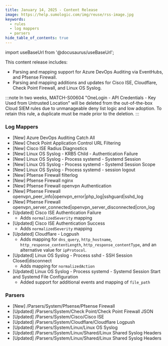 ```yaml
---
title: January 14, 2025 - Content Release
image: https://help.sumologic.com/img/reuse/rss-image.jpg
keywords:
  - rules
  - log mappers
  - parsers
hide_table_of_contents: true    
---
```


import useBaseUrl from '@docusaurus/useBaseUrl';



This content release includes:
- Parsing and mapping support for Azure DevOps Auditing via EventHubs, and Pfsense Firewall.
- Parsing and mapping additions and updates for Cisco ISE, Cloudflare, Check Point Firewall, and Linux OS Syslog.

:::note
In two weeks, MATCH-S00604 "OneLogin - API Credentials - Key Used from Untrusted Location" will be deleted from the out-of-the-box Cloud SIEM rules due to unmanageable deny list logic and low adoption. To retain this rule, a duplicate must be made prior to the deletion.
:::

### Log Mappers
- [New] Azure DevOps Auditing Catch All
- [New] Check Point Application Control URL Filtering
- [New] Cisco ISE Radius Diagnostics
- [New] Linux OS Syslog - KRB5 Child - Authentication Failure
- [New] Linux OS Syslog - Process systemd - Systemd Session
- [New] Linux OS Syslog - Process systemd - Systemd Session Scope
- [New] Linux OS Syslog - Process systemd - session logout
- [New] Pfsense Firewall filterlog
- [New] Pfsense Firewall nginx
- [New] Pfsense Firewall openvpn Authentication
- [New] Pfsense Firewall openvpn_peer_info|openvpn_error|php_log|sshguard|sshd_log
- [New] Pfsense Firewall openvpn_server_connected|openvpn_server_disconnected|cron_log
- [Updated] Cisco ISE Authentication Failure
    - Adds `normalizedSeverity` mapping
- [Updated] Cisco ISE Authentication Success
    - Adds `normalizedSeverity` mapping
- [Updated] Cloudflare - Logpush
    - Adds mapping for `dns_query`, `http_hostname`, `http_response_contentLength`, `http_response_contentType`, and an alternative value for `ipProtocol`.
- [Updated] Linux OS Syslog - Process sshd - SSH Session Closed|disconnect
    - Adds mapping for `normalizedAction`
- [Updated] Linux OS Syslog - Process systemd - Systemd Session Start and Systemd File Configuration
    - Added support for additional events and mapping of `file_path`

### Parsers
- [New] /Parsers/System/Pfsense/Pfsense Firewall
- [Updated] /Parsers/System/Check Point/Check Point Firewall JSON
- [Updated] /Parsers/System/Cisco/Cisco ISE
- [Updated] /Parsers/System/Cloudflare/Cloudflare Logpush
- [Updated] /Parsers/System/Linux/Linux OS Syslog
- [Updated] /Parsers/System/Linux/Shared/Linux Shared Syslog Headers
- [Updated] /Parsers/System/Linux/Shared/Linux Shared Syslog Headers
